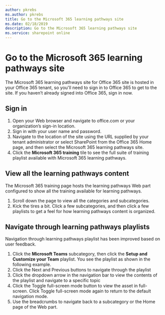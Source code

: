 ```yaml
---
author: pkrebs
ms.author: pkrebs
title: Go to the Microsoft 365 learning pathways site
ms.date: 02/18/2019
description: Go to the Microsoft 365 learning pathways site
ms.service: sharepoint online
---
```


# Go to the Microsoft 365 learning pathways site

The Microsoft 365 learning pathways site for Office 365 site is hosted in your Office 365 tenant, so you'll need to sign in to Office 365 to get to the site. If you haven’t already signed into Office 365, sign in now. 

## Sign in  

1.	Open your Web browser and navigate to office.com or your organization’s sign-in location. 
2.	Sign in with your user name and password.
3. 	Navigate to the location of the site using the URL supplied by your tenant administrator or select SharePoint from the Office 365 Home page, and then select the Microsoft 365 learning pathways site. 
5. Click the **Microsoft 365 training** tile to see the full suite of training playlist available with Microsoft 365 learning pathways. 

## View all the learning pathways content
The Microsoft 365 training page hosts the learning pathways Web part configured to show all the training available for learning pathways. 

1. Scroll down the page to view all the categories and subcategories.
2. Kick the tires a bit. Click a few subcategories, and then click a few playlists to get a feel for how learning pathways content is organized. 

## Navigate through learning pathways playlists
Navigation through learning pathways playlist has been improved based on user feedback. 

1. Click the **Microsoft Teams** subcategory, then click the **Setup and Customize your Team** playlist. You see the playlist as shown in the following example.
2. Click the Next and Previous buttons to navigate through the playlist
3. Click the dropdown arrow in the navigation bar to view the contents of the playlist and navigate to a specific topic
4. Click the Toggle full-screen mode button to view the asset in full-screen. Click Toggle full-screen mode again to return to the default navigation mode.
5. Use the breadcrumbs to navigate back to a subcategory or the Home page of the Web part.  

